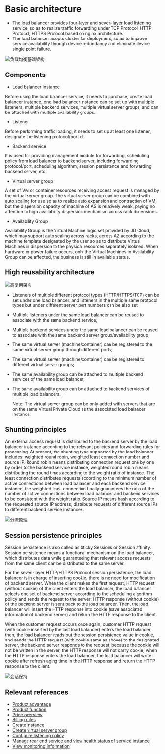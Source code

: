 # Basic architecture

- The load balancer provides four-layer and seven-layer load listening service, so as to realize traffic forwarding under TCP Protocol, HTTP Protocol, HTTPS Protocol based on nginx architecture.
- The load balancer adopts cluster for deployment, so as to improve service availability through device redundancy and eliminate device single point failure.

![负载均衡基础架构](../../../../image/Networking/ALB/ALB-002.png)

## Components

- Load balancer instance

Before using the load balancer service, it needs to purchase, create load balancer instance, one load balancer instance can be set up with multiple listeners, multiple backend services, multiple virtual server groups, and can be attached with multiple availability groups.

- Listener

Before performing traffic loading, it needs to set up at least one listener, designate the listening protocol/port et.

- Backend service

It is used for providing management module for forwarding, scheduling policy from load balancer to backend server, including forwarding protocol/port, scheduling algorithm, session persistence and forwarding backend server, etc.

- Virtual server group

A set of VM or container resources receiving access request is managed by the virtual server group. The virtual server group can be combined with auto scaling for use so as to realize auto expansion and contraction of VM, but the dispersion capacity of machine of AS is relatively weak, paying no attention to high availability dispersion mechanism across rack dimensions.

- Availability Group

Availability Group is the Virtual Machine logic set provided by JD Cloud, which may support auto scaling across racks, across AZ according to the machine template designated by the user so as to distribute Virtual Machines in dispersion to the physical resources separately isolated. When hardware or power failure occurs, only the Virtual Machines in Availability Group can be affected, the business is still in available status.

## High reusability architecture

![高复用架构](../../../../image/Networking/ALB/ALB-003.png)

- Listeners of multiple different protocol types (HTTP/HTTPS/TCP) can be set under one load balancer, and listeners in the multiple same protocol types but under different server port numbers can be also set;

- Multiple listeners under the same load balancer can be reused to associate with the same backend service;

- Multiple backend services under the same load balancer can be reused to associate with the same backend server group/availability group;

- The same virtual server (machine/container) can be registered to the same virtual server group through different ports;

- The same virtual server (machine/container) can be registered to different virtual server groups;

- The same availability group can be attached to multiple backend services of the same load balancer;

- The same availability group can be attached to backend services of multiple load balancers.

	Note: The virtual server group can be only added with servers that are on the same Virtual Private Cloud as the associated load balancer instance.

## Shunting principles

An external access request is distributed to the backend server by the load balancer instance according to the relevant policies and forwarding rules for processing. At present, the shunting type supported by the load balancer includes: weighted round robin, weighted least connection number and source IP. Round robin means distributing connection request one by one by order to the backend service instance, weighted round robin means distributing the round times according to the weight ratio of instance. The least connection distributes requests according to the minimum number of active connections between load balancer and each backend service instance, the weighted least connection finally guarantees the ratio of the number of active connections between load balancer and backend services to be consistent with the weight ratio. Source IP means hash according to the requested source IP address, distribute requests of different source IPs to different backend service instances.

![分流原理](../../../../image/Networking/ALB/ALB-043.png)

## Session persistence principles

Session persistence is also called as Sticky Sessions or Session affinity. Session persistence means a functional mechanism on the load balancer, which distributes data while guaranteeing that relevant access requests from the same client can be distributed to the same server.

For the seven-layer HTTP/HTTPS Protocol session persistence, the load balancer is in charge of inserting cookie, there is no need for modification of backend server. When the client makes the first request, HTTP request (without cookie) of the client enters the load balancer, the load balancer selects one set of backend server according to the scheduling algorithm policy and sends the request to the server; HTTP response (without cookie) of the backend server is sent back to the load balancer. Then, the load balancer will insert the HTTP response into cookie (save associated information of backend server) and return the HTTP response to the client.

When the customer request occurs once again, customer HTTP request (with cookie inserted by the last load balancer) enters the load balancer, then, the load balancer reads out the session persistence value in cookie, and sends the HTTP request (with cookie same as above) to the designated server, the backend server responds to the request; because the cookie will not be written in the server, the HTTP response will not carry cookie, when the HTTP response enters the load balancer, the load balancer will write cookie after refresh aging time in the HTTP response and return the HTTP response to the client.

![会话保持](../../../../image/Networking/ALB/ALB-044.png)

## Relevant references

- [Product advantage](../Introduction/Benefits.md)
- [Product function](../Introduction/Functions.md)
- [Price overview](../Pricing/Price-Overview.md)
- [Billing rules](../Pricing/Billing-Rules.md)
- [Create instance](../Getting-Started/Create-Instance.md)
- [Create virtual server group](../Operation-Guide/TargetGroup-Management.md)
- [Configure listening policy](../Operation-Guide/Listener-Management.md)
- [Manage rear end service and view health status of service instance](../Operation-Guide/Backend-Management.md)
- [View monitoring information](../Operation-Guide/Monitoring.md)



